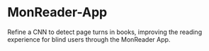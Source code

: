 # MonReader-App
Refine a CNN to detect page turns in books, improving the reading experience for blind users through the MonReader App.
